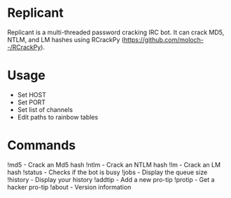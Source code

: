 Replicant
=========

Replicant is a multi-threaded password cracking IRC bot.  It can crack MD5, NTLM, and LM hashes using RCrackPy (https://github.com/moloch--/RCrackPy).

Usage
======
* Set HOST
* Set PORT
* Set list of channels
* Edit paths to rainbow tables

Commands
==========
!md5 <hash>  - Crack an Md5 hash
!ntlm <hash> - Crack an NTLM hash
!lm <hash>   - Crack an LM hash
!status      - Checks if the bot is busy
!jobs        - Display the queue size
!history     - Display your history
!addtip      - Add a new pro-tip
!protip      - Get a hacker pro-tip
!about       - Version information

